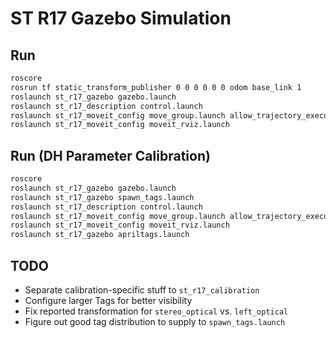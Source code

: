 # ST R17 Gazebo Simulation

## Run

```bash
roscore
rosrun tf static_transform_publisher 0 0 0 0 0 0 odom base_link 1
roslaunch st_r17_gazebo gazebo.launch
roslaunch st_r17_description control.launch
roslaunch st_r17_moveit_config move_group.launch allow_trajectory_execution:=true fake_execution:=false info:=true debug:=false
roslaunch st_r17_moveit_config moveit_rviz.launch
```

## Run (DH Parameter Calibration)

```bash
roscore
roslaunch st_r17_gazebo gazebo.launch
roslaunch st_r17_gazebo spawn_tags.launch
roslaunch st_r17_description control.launch
roslaunch st_r17_moveit_config move_group.launch allow_trajectory_execution:=true fake_execution:=false info:=true debug:=false
roslaunch st_r17_moveit_config moveit_rviz.launch
roslaunch st_r17_gazebo apriltags.launch
```

## TODO

- Separate calibration-specific stuff to `st_r17_calibration`
- Configure larger Tags for better visibility
- Fix reported transformation for `stereo_optical` vs. `left_optical`
- Figure out good tag distribution to supply to `spawn_tags.launch`
